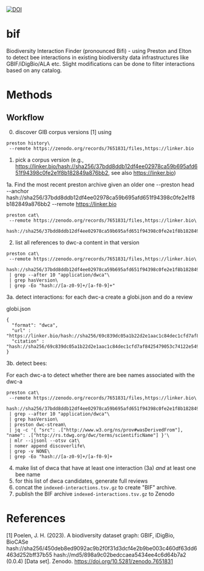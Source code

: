 [![DOI](https://zenodo.org/badge/DOI/10.5281/zenodo.13272096.svg)](https://doi.org/10.5281/zenodo.13272096)


# bif
Biodiversity Interaction Finder (pronounced Bifi) - using Preston and Elton to detect bee interactions in existing biodiversity data infrastructures like GBIF/iDigBio/ALA etc. Slight modifications can be done to filter interactions based on any catalog.

# Methods 

## Workflow

0. discover GIB corpus versions [1] using 

```
preston history\
 --remote https://zenodo.org/records/7651831/files,https://linker.bio
``` 

1. pick a corpus version (e.g., https://linker.bio/hash://sha256/37bdd8ddb12df4ee02978ca59b695afd651f94398c0fe2e1f8b182849a876bb2, see also https://linker.bio)

1a. Find the most recent preston archive given an older one
 --preston head --anchor hash://sha256/37bdd8ddb12df4ee02978ca59b695afd651f94398c0fe2e1f8b182849a876bb2 --remote https://linker.bio

```
preston cat\
 --remote https://zenodo.org/records/7651831/files,https://linker.bio\
 hash://sha256/37bdd8ddb12df4ee02978ca59b695afd651f94398c0fe2e1f8b182849a876bb2
```

2. list all references to dwc-a content in that version

```
preston cat\
 --remote https://zenodo.org/records/7651831/files,https://linker.bio\
 hash://sha256/37bdd8ddb12df4ee02978ca59b695afd651f94398c0fe2e1f8b182849a876bb2\
 | grep --after 10 "application/dwca"\
 | grep hasVersion\
 | grep -Eo "hash://[a-z0-9]+/[a-f0-9]+" 
```

3a. detect interactions: for each dwc-a create a globi.json and do a review

globi.json

```
{ 
  "format": "dwca",
  "url" : "https://linker.bio/hash://sha256/69c839dc05a1b22d2e1aac1c84dec1cfd7af8425479053c74122e54998a1ddc2",
  "citation" : "hash://sha256/69c839dc05a1b22d2e1aac1c84dec1cfd7af8425479053c74122e54998a1ddc2"
}
```
  

3b. detect bees: 

For each dwc-a to detect whether there are bee names associated with the dwc-a

```
preston cat\
 --remote https://zenodo.org/records/7651831/files,https://linker.bio\
 hash://sha256/37bdd8ddb12df4ee02978ca59b695afd651f94398c0fe2e1f8b182849a876bb2\
 | grep --after 10 "application/dwca"\
 | grep hasVersion\
 | preston dwc-stream\
 | jq -c '{ "src": .["http://www.w3.org/ns/prov#wasDerivedFrom"], "name": .["http://rs.tdwg.org/dwc/terms/scientificName"] }'\
 | mlr --ijsonl --otsv cat\
 | nomer append discoverlife\
 | grep -v NONE\
 | grep -Eo "hash://[a-z0-9]+/[a-f0-9]+ 
```

4. make list of dwca that have at least one interaction (3a) *and* at least one bee name
5. for this list of dwca candidates, generate full reviews
6. concat the ```indexed-interactions.tsv.gz``` to create "BIF" archive.
7. publish the BIF archive ```indexed-interactions.tsv.gz``` to Zenodo 



# References

[1] Poelen, J. H. (2023). A biodiversity dataset graph: GBIF, iDigBio, BioCASe hash://sha256/450deb8ed9092ac9b2f0f31d3dcf4e2b9be003c460df63dd6463d252bff37b55 hash://md5/898a9c02bedccaea5434ee4c6d64b7a2 (0.0.4) [Data set]. Zenodo. https://doi.org/10.5281/zenodo.7651831
